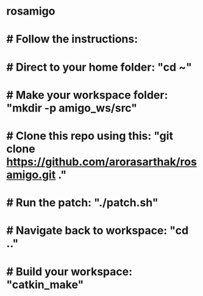 # rosamigo

# # Follow the instructions:
# # Direct to your home folder: "cd ~"
# # Make your workspace folder: "mkdir -p amigo_ws/src"
# # Clone this repo using this: "git clone https://github.com/arorasarthak/rosamigo.git ."
# # Run the patch: "./patch.sh"
# # Navigate back to workspace: "cd .."
# # Build your workspace: "catkin_make"
